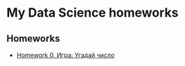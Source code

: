 # My Data Science homeworks

## Homeworks

* [Homework 0. Игра: Угадай число](https://github.com/IlyaPolunin/SF_DST78_homework/tree/main/homework_0)
